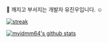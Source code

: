 👋  깨지고 부서지는 개발자 유진우입니다. ☺️

<!--
**jinwoo0427/jinwoo0427** is a ✨ _special_ ✨ repository because its `README.md` (this file) appears on your GitHub profile.

Here are some ideas to get you started:

- 🔭 I’m currently working on ...
- 🌱 I’m currently learning ...
- 👯 I’m looking to collaborate on ...
- 🤔 I’m looking for help with ...
- 💬 Ask me about ...
- 📫 How to reach me: ...
- 😄 Pronouns: ...
- ⚡ Fun fact: ...
-->
[![streak](https://github-readme-streak-stats.herokuapp.com/?user=jinwoo0427&theme=calm)](https://github.com/jinwoo0427)

[![myidmm64's github stats](https://github-readme-stats.vercel.app/api?username=jinwoo0427&show_icons=true&theme=dracula)](https://github.com/jinwoo0427)
